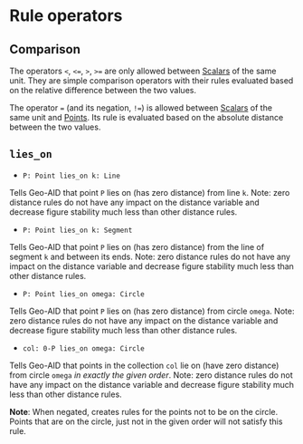 # Rule operators

## Comparison

The operators `<`, `<=`, `>`, `>=` are only allowed between [Scalars](./types/primitives.md#scalar) of the same unit. They are simple comparison operators with their rules evaluated based on the relative difference between the two values.

The operator `=` (and its negation, `!=`) is allowed between [Scalars](./types/primitives.md#scalar) of the same unit and [Points](./types/primitives.md#point). Its rule is evaluated based on the absolute distance between the two values.

## `lies_on`

* `P: Point lies_on k: Line`

Tells Geo-AID that point `P` lies on (has zero distance) from line `k`. Note: zero distance rules do not have any impact on the distance variable and decrease figure stability much less than other distance rules.

* `P: Point lies_on k: Segment`

Tells Geo-AID that point `P` lies on (has zero distance) from the line of segment `k` and between its ends. Note: zero distance rules do not have any impact on the distance variable and decrease figure stability much less than other distance rules.

* `P: Point lies_on omega: Circle`

Tells Geo-AID that point `P` lies on (has zero distance) from circle `omega`. Note: zero distance rules do not have any impact on the distance variable and decrease figure stability much less than other distance rules.

* `col: 0-P lies_on omega: Circle`

Tells Geo-AID that points in the collection `col` lie on (have zero distance) from circle `omega` *in exactly the given order*. Note: zero distance rules do not have any impact on the distance variable and decrease figure stability much less than other distance rules.

**Note**: When negated, creates rules for the points not to be on the circle. Points that are on the circle, just not in the given order will not satisfy this rule.
